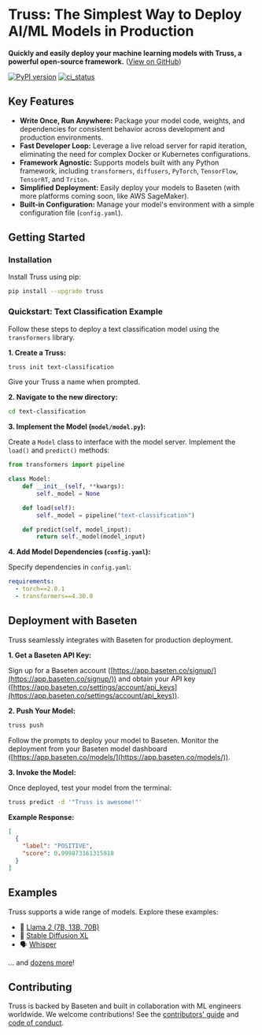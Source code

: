 # Truss: The Simplest Way to Deploy AI/ML Models in Production

**Quickly and easily deploy your machine learning models with Truss, a powerful open-source framework.** ([View on GitHub](https://github.com/basetenlabs/truss))

[![PyPI version](https://badge.fury.io/py/truss.svg)](https://badge.fury.io/truss)
[![ci_status](https://github.com/basetenlabs/truss/actions/workflows/release.yml/badge.svg)](https://github.com/basetenlabs/truss/actions/workflows/release.yml)

## Key Features

*   **Write Once, Run Anywhere:** Package your model code, weights, and dependencies for consistent behavior across development and production environments.
*   **Fast Developer Loop:** Leverage a live reload server for rapid iteration, eliminating the need for complex Docker or Kubernetes configurations.
*   **Framework Agnostic:** Supports models built with any Python framework, including `transformers`, `diffusers`, `PyTorch`, `TensorFlow`, `TensorRT`, and `Triton`.
*   **Simplified Deployment:** Easily deploy your models to Baseten (with more platforms coming soon, like AWS SageMaker).
*   **Built-in Configuration:**  Manage your model's environment with a simple configuration file (`config.yaml`).

## Getting Started

### Installation

Install Truss using pip:

```bash
pip install --upgrade truss
```

### Quickstart: Text Classification Example

Follow these steps to deploy a text classification model using the `transformers` library.

**1. Create a Truss:**

```bash
truss init text-classification
```

Give your Truss a name when prompted.

**2. Navigate to the new directory:**

```bash
cd text-classification
```

**3. Implement the Model (`model/model.py`):**

Create a `Model` class to interface with the model server. Implement the `load()` and `predict()` methods:

```python
from transformers import pipeline

class Model:
    def __init__(self, **kwargs):
        self._model = None

    def load(self):
        self._model = pipeline("text-classification")

    def predict(self, model_input):
        return self._model(model_input)
```

**4. Add Model Dependencies (`config.yaml`):**

Specify dependencies in `config.yaml`:

```yaml
requirements:
  - torch==2.0.1
  - transformers==4.30.0
```

## Deployment with Baseten

Truss seamlessly integrates with Baseten for production deployment.

**1. Get a Baseten API Key:**

Sign up for a Baseten account ([https://app.baseten.co/signup/](https://app.baseten.co/signup/)) and obtain your API key ([https://app.baseten.co/settings/account/api_keys](https://app.baseten.co/settings/account/api_keys)).

**2. Push Your Model:**

```bash
truss push
```

Follow the prompts to deploy your model to Baseten. Monitor the deployment from your Baseten model dashboard ([https://app.baseten.co/models/](https://app.baseten.co/models/)).

**3. Invoke the Model:**

Once deployed, test your model from the terminal:

```bash
truss predict -d '"Truss is awesome!"'
```

**Example Response:**

```json
[
  {
    "label": "POSITIVE",
    "score": 0.999873161315918
  }
]
```

## Examples

Truss supports a wide range of models.  Explore these examples:

*   🦙 [Llama 2 (7B, 13B, 70B)](https://github.com/basetenlabs/truss-examples/tree/main/llama)
*   🎨 [Stable Diffusion XL](https://github.com/basetenlabs/truss-examples/tree/main/stable-diffusion/stable-diffusion-xl-1.0)
*   🗣 [Whisper](https://github.com/basetenlabs/truss-examples/tree/main/whisper/whisper-truss)

... and [dozens more](https://github.com/basetenlabs/truss-examples/)!

## Contributing

Truss is backed by Baseten and built in collaboration with ML engineers worldwide.  We welcome contributions!  See the [contributors' guide](CONTRIBUTING.md) and [code of conduct](CODE_OF_CONDUCT.md).